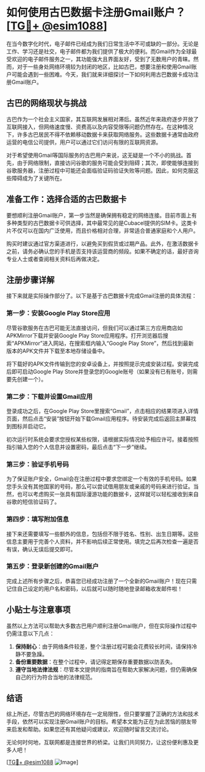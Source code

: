 # 如何使用古巴数据卡注册Gmail账户？[[TG💪+ @esim1088](https://t.me/s/esim1088)]

在当今数字化时代，电子邮件已经成为我们日常生活中不可或缺的一部分。无论是工作、学习还是社交，电子邮件都为我们提供了极大的便利。而Gmail作为全球最受欢迎的电子邮件服务之一，其功能强大且界面友好，受到了无数用户的青睐。然而，对于一些身处网络环境较为封闭的地区，比如古巴，想要注册和使用Gmail账户可能会遇到一些困难。今天，我们就来详细探讨一下如何利用古巴数据卡成功注册Gmail账户。

## 古巴的网络现状与挑战

古巴作为一个社会主义国家，其互联网发展相对滞后。虽然近年来政府逐步开放了互联网接入，但网络速度慢、资费高以及内容受限等问题仍然存在。在这种情况下，许多古巴居民不得不依赖移动数据卡来获取网络服务。这些数据卡通常由政府运营的电信公司提供，用户可以通过它们访问有限的互联网资源。

对于希望使用Gmail等国际服务的古巴用户来说，这无疑是一个不小的挑战。首先，由于网络限制，直接访问谷歌的服务可能会受到阻碍；其次，即使能够连接到谷歌服务器，注册过程中可能还会面临验证码验证失败等问题。因此，如何克服这些障碍成为了关键所在。

## 准备工作：选择合适的古巴数据卡

要想顺利注册Gmail账户，第一步当然是确保拥有稳定的网络连接。目前市面上有多种类型的古巴数据卡可供选择，其中最常见的是Cubacel提供的SIM卡。这类卡片不仅可以在国内广泛使用，而且价格相对合理，非常适合普通家庭和个人用户。

购买时建议通过官方渠道进行，以避免买到假货或过期产品。此外，在激活数据卡之前，请务必确认您的手机是否支持该运营商的频段。如果不确定的话，最好咨询专业人士或者查阅相关资料后再做决定。

## 注册步骤详解

接下来就是实际操作部分了。以下是基于古巴数据卡完成Gmail注册的具体流程：

### 第一步：安装Google Play Store应用

尽管谷歌服务在古巴可能无法直接访问，但我们可以通过第三方应用商店如APKMirror下载并安装Google Play Store应用程序。打开浏览器后搜索“APKMirror”进入网站，在搜索框内输入“Google Play Store”，然后找到最新版本的APK文件并下载至本地存储设备中。

将下载好的APK文件传输到您的安卓设备上，并按照提示完成安装过程。安装完成后即可启动Google Play Store并登录您的Google账号（如果没有已有账号，则需要先创建一个）。

### 第二步：下载并设置Gmail应用

登录成功之后，在Google Play Store里搜索“Gmail”，点击相应的结果项进入详情页面，然后点击“安装”按钮开始下载Gmail应用程序。待安装完成后返回主屏幕找到图标并启动它。

初次运行时系统会要求您授权某些权限，请根据实际情况给予相应许可。接着按照指引输入您的个人信息并设置密码，最后点击“下一步”继续。

### 第三步：验证手机号码

为了保证账户安全，Gmail会在注册过程中要求您绑定一个有效的手机号码。如果您手头没有其他国家的号码，那么可以尝试借用朋友或亲戚的号码来进行验证。当然，也可以考虑购买一张具有国际漫游功能的数据卡，这样就可以轻松接收到来自谷歌的短信验证码了。

### 第四步：填写附加信息

接下来还需要填写一些额外的信息，包括但不限于姓名、性别、出生日期等。这些信息主要用于完善个人资料，并不影响后续正常使用。填完之后再次检查一遍是否有误，确认无误后提交即可。

### 第五步：登录新创建的Gmail账户

完成上述所有步骤之后，恭喜您已经成功注册了一个全新的Gmail账户！现在只需记住自己设定的用户名和密码，以后就可以随时随地登录邮箱收发邮件啦！

## 小贴士与注意事项

虽然以上方法可以帮助大多数古巴用户顺利注册Gmail账户，但在实际操作过程中仍需注意以下几点：

1. **保持耐心**：由于网络条件较差，整个注册过程可能会花费较长时间，请保持冷静不要急躁。
2. **备份重要数据**：在整个过程中，请记得定期保存重要数据以防丢失。
3. **遵守当地法律法规**：尽管本文提供的指南旨在帮助大家解决问题，但仍需确保自己的行为符合当地的法律规范。

## 结语

综上所述，尽管古巴的网络环境存在一定局限性，但只要掌握了正确的方法和技术手段，依然可以实现注册Gmail账户的目标。希望本文能为正在为此苦恼的朋友带来启发和帮助。如果您还有其他疑问或建议，欢迎随时留言交流讨论。

无论何时何地，互联网都是连接世界的桥梁。让我们共同努力，让这份便利惠及更多人吧！

[[TG💪+ @esim1088](https://t.me/s/esim1088) ![Image](https://i.postimg.cc/4NQfJmqS/Snipaste-2025-05-13-00-14-12.png)]